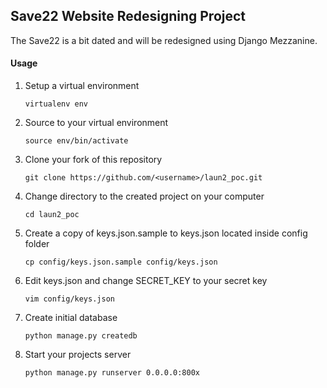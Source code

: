 ## Save22 Website Redesigning Project

The Save22 is a bit dated and will be redesigned using Django Mezzanine.

#### Usage

1. Setup a virtual environment

    `virtualenv env`

2. Source to your virtual environment

    `source env/bin/activate`

3. Clone your fork of this repository

    `git clone https://github.com/<username>/laun2_poc.git`

4. Change directory to the created project on your computer

    `cd laun2_poc`

5. Create a copy of keys.json.sample to keys.json located inside config folder

    `cp config/keys.json.sample config/keys.json`

6. Edit keys.json and change SECRET_KEY to your secret key

    `vim config/keys.json`

7. Create initial database

    `python manage.py createdb`

8. Start your projects server

    `python manage.py runserver 0.0.0.0:800x`
